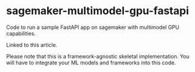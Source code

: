 # sagemaker-multimodel-gpu-fastapi
Code to run a sample FastAPI app on sagemaker with multimodel GPU capabilities.

Linked to this article.

Please note that this is a framework-agnostic skeletal implementation. You will have to integrate your ML models and frameworks into this code.